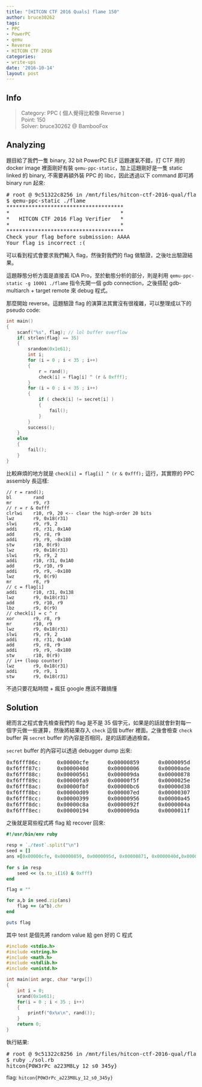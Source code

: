 ```yaml
---
title: "[HITCON CTF 2016 Quals] flame 150"
author: bruce30262
tags:
- PPC
- PowerPC
- qemu
- Reverse
- HITCON CTF 2016
categories:
- write-ups
date: '2016-10-14'
layout: post
---
```


## Info  
> Category: PPC ( 個人覺得比較像 Reverse )  
> Point: 150  
> Solver: bruce30262 @ BambooFox   

## Analyzing
題目給了我們一隻 binary, 32 bit PowerPC ELF
這題運氣不錯，打 CTF 用的 docker image 裡面剛好有裝 `qemu-ppc-static`，加上這題剛好是一隻 static linked 的 binary, 不需要再額外裝 PPC 的 libc，因此透過以下 command 即可將 binary run 起來:

<pre>
# root @ 9c51322c8256 in /mnt/files/hitcon-ctf-2016-qual/flame [7:51:02] 
$ qemu-ppc-static ./flame
*************************************
*                                   *
*   HITCON CTF 2016 Flag Verifier   *
*                                   *
*************************************
Check your flag before submission: AAAA
Your flag is incorrect :(
</pre>

可以看到程式會要求我們輸入 flag，然後對我們的 flag 做驗證，之後吐出驗證結果。

這題靜態分析方面是直接丟 IDA Pro，至於動態分析的部分，則是利用 `qemu-ppc-static -g 10001 ./flame` 指令先開一個 gdb connection，之後搭配 gdb-multiarch + target remote 來 debug 程式。

那麼開始 reverse。這題驗證 flag 的演算法其實沒有很複雜，可以整理成以下的 pseudo code:
```c
int main()
{
    scanf("%s", flag); // lol buffer overflow
    if( strlen(flag) == 35)
    {
        srandom(0x1e61);
        int i;
        for (i = 0 ; i < 35 ; i++)
        {
            r = rand();
            check[i] = flag[i] ^ (r & 0xfff);
        }
        for (i = 0 ; i < 35 ; i++)
        {
            if ( check[i] != secret[i] )
            {
                fail();
            }
        }
        success();
    }
    else
    {
        fail();
    }
}
```
比較麻煩的地方就是 `check[i] = flag[i] ^ (r & 0xfff);` 這行，其實際的 PPC assembly 長這樣:
```
// r = rand();
bl        rand
mr        r9, r3
// r = r & 0xfff
clrlwi    r10, r9, 20 <-- clear the high-order 20 bits
lwz       r9, 0x18(r31)
slwi      r9, r9, 2
addi      r8, r31, 0x1A0
add       r9, r8, r9
addi      r9, r9, -0x180
stw       r10, 0(r9)
lwz       r9, 0x18(r31)
slwi      r9, r9, 2
addi      r10, r31, 0x1A0
add       r9, r10, r9
addi      r9, r9, -0x180
lwz       r9, 0(r9)
mr        r8, r9
// c = flag[i]
addi      r10, r31, 0x138
lwz       r9, 0x18(r31)
add       r9, r10, r9
lbz       r9, 0(r9)
// check[i] = c ^ r
xor       r9, r8, r9
mr        r10, r9
lwz       r9, 0x18(r31)
slwi      r9, r9, 2
addi      r8, r31, 0x1A0
add       r9, r8, r9
addi      r9, r9, -0x180
stw       r10, 0(r9)
// i++ (loop counter)
lwz       r9, 0x18(r31)
addi      r9, r9, 1
stw       r9, 0x18(r31)
```
不過只要花點時間 + 瘋狂 google 應該不難搞懂 

## Solution
總而言之程式會先檢查我們的 flag 是不是 35 個字元，如果是的話就會針對每一個字元做一些運算，然後將結果存入 `check` 這個 buffer 裡面。之後會檢查 `check` buffer 與 `secret` buffer 的內容是否相同，是的話即通過檢查。

`secret` buffer 的內容可以透過 debugger dump 出來:

<pre>
0xf6fff86c:     0x00000cfe      0x00000859      0x0000095d      0x00000871
0xf6fff87c:     0x0000040d      0x00000006      0x00000ade      0x00000fa8
0xf6fff88c:     0x00000561      0x000009da      0x00000878      0x00000682
0xf6fff89c:     0x00000fa9      0x00000f5f      0x0000025e      0x00000db0
0xf6fff8ac:     0x00000fbf      0x00000bc6      0x00000d38      0x0000095d
0xf6fff8bc:     0x00000d09      0x000007ed      0x00000307      0x000001c0
0xf6fff8cc:     0x00000399      0x00000956      0x00000a45      0x00000292
0xf6fff8dc:     0x00000c8a      0x0000092f      0x0000004a      0x00000964
0xf6fff8ec:     0x00000194      0x000009da      0x0000011f 
</pre>

之後就是寫些程式將 flag 給 recover 回來:
```ruby
#!/usr/bin/env ruby

resp = `./test`.split("\n")
seed = []
ans =[0x00000cfe, 0x00000859, 0x0000095d, 0x00000871, 0x0000040d,0x00000006,0x00000ade, 0x00000fa8, 0x00000561,  0x000009da , 0x00000878, 0x00000682, 0x00000fa9 , 0x00000f5f, 0x0000025e, 0x00000db0, 0x00000fbf, 0x00000bc6 , 0x00000d38 , 0x0000095d, 0x00000d09, 0x000007ed , 0x00000307, 0x000001c0, 0x00000399, 0x00000956 , 0x00000a45 , 0x00000292, 0x00000c8a,0x0000092f , 0x0000004a , 0x00000964, 0x00000194,  0x000009da, 0x0000011f]
 
for s in resp
    seed << (s.to_i(16) & 0xfff)
end

flag = ""

for a,b in seed.zip(ans)
    flag += (a^b).chr
end

puts flag
```
其中 test 是個先將 random value 給 gen 好的 C 程式
```c
#include <stdio.h>
#include <string.h>
#include <math.h>
#include <stdlib.h>
#include <unistd.h>

int main(int argc, char *argv[])
{
    int i = 0;
    srand(0x1e61);
    for(i = 0 ; i < 35 ; i++)
    {
        printf("0x%x\n", rand());
    }
    return 0;
}
```

執行結果:

<pre>
# root @ 9c51322c8256 in /mnt/files/hitcon-ctf-2016-qual/flame [8:42:43] C:126
$ ruby ./sol.rb 
hitcon{P0W3rPc_a223M8Ly_12_s0_345y}
</pre>

flag: `hitcon{P0W3rPc_a223M8Ly_12_s0_345y}`